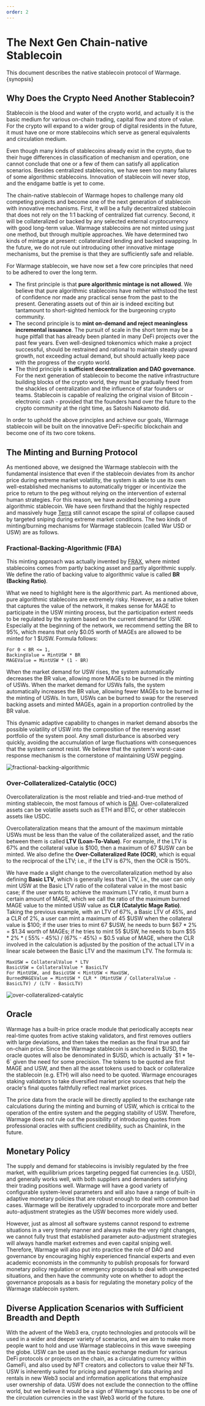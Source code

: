 ```yaml
---
order: 2
---
```


# The Next Gen Chain-native Stablecoin

This document describes the native stablecoin protocol of Warmage. {synopsis}

## Why Does the Crypto Need Another Stablecoin?

Stablecoin is the blood and water of the crypto world, and actually it is the basic medium for various on-chain trading,
capital flow and store of value. For the crypto will expand to a wider group of digital residents in the future, it must
have one or more stablecoins which serve as general equivalents and circulation medium.

Even though many kinds of stablecoins already exist in the crypto, due to their huge differences in classification of
mechanism and operation, one cannot conclude that one or a few of them can satisfy all application scenarios. Besides
centralized stablecoins, we have seen too many failures of some algorithmic stablecoins. Innovation of stablecoin will
never stop, and the endgame battle is yet to come.

The chain-native stablecoin of Warmage hopes to challenge many old competing projects and become one of the next
generation of stablecoin with innovative mechanisms. First, it will be a fully decentralized stablecoin that does not
rely on the 1:1 backing of centralized fiat currency. Second, it will be collateralized or backed by any selected
external cryptocurrency with good long-term value. Warmage stablecoins are not minted using just one method, but through
multiple approaches. We have determined two kinds of mintage at present: collateralized lending and backed swapping. In
the future, we do not rule out introducing other innovative mintage mechanisms, but the premise is that they are
sufficiently safe and reliable.

For Warmage stablecoin, we have now set a few core principles that need to be adhered to over the long term.

- The first principle is that **pure algorithmic mintage is not allowed**. We believe that pure algorithmic stablecoins
  have neither withstood the test of confidence nor made any practical sense from the past to the present. Generating
  assets out of thin air is indeed exciting but tantamount to short-sighted hemlock for the burgeoning crypto community.
- The second principle is to **mint on-demand and reject meaningless incremental issuance**. The pursuit of scale in the
  short term may be a huge pitfall that has already been planted in many DeFi projects over the past few years. Even
  well-designed tokenomics which make a project successful, should be restrained and rational to maintain steady upward
  growth, not exceeding actual demand, but should actually keep pace with the progress of the crypto world.
- The third principle is **sufficient decentralization and DAO governance**. For the next generation of stablecoin to
  become the native infrastructure building blocks of the crypto world, they must be gradually freed from the shackles
  of centralization and the influence of star founders or teams. Stablecoin is capable of realizing the original vision
  of Bitcoin - electronic cash - provided that the founders hand over the future to the crypto community at the right
  time, as Satoshi Nakamoto did.

In order to uphold the above principles and achieve our goals, Warmage stablecoin will be built on the innovative
DeFi-specific blockchain and become one of its two core tokens.

## The Minting and Burning Protocol

As mentioned above, we designed the Warmage stablecoin with the fundamental insistence that even if the stablecoin
deviates from its anchor price during extreme market volatility, the system is able to use its own well-established
mechanisms to automatically trigger or incentivize the price to return to the peg without relying on the intervention of
external human strategies.
For this reason, we have avoided becoming a pure algorithmic stablecoin. We have seen firsthand that the highly
respected and massively huge [Terra](https://terra.money) still cannot escape the spiral of collapse caused by targeted
sniping during extreme market conditions. The two kinds of minting/burning mechanisms for Warmage stablecoin (called War
USD or USW) are as follows.

### Fractional-Backing-Algorithmic (FBA)

This minting approach was actually invented by [FRAX](https://frax.finance), where minted stablecoins comes from partly backing asset and partly
algorithmic supply. We define the ratio of backing value to algorithmic value is called **BR (Backing Ratio)**.

What we need to highlight here is the algorithmic part. As mentioned above, pure algorithmic stablecoins are extremely
risky. However, as a native token that captures the value of the network, it makes sense for MAGE to participate in the
USW minting process, but the participation extent needs to be regulated by the system based on the current demand for
USW. Especially at the beginning of the network, we recommend setting the BR to 95%, which means that only $0.05 worth
of MAGEs are allowed to be minted for 1 $USW. Formula follows:

```
For 0 < BR <= 1,
BackingValue = MintUSW * BR
MAGEValue = MintUSW * (1 - BR)
```

When the market demand for USW rises, the system automatically decreases the BR value, allowing more MAGEs to be burned
in the minting of USWs. When the market demand for USWs falls, the system automatically increases the BR value, allowing
fewer MAGEs to be burned in the minting of USWs. In turn, USWs can be burned to swap for the reserved backing assets and
minted MAGEs, again in a proportion controlled by the BR value.

This dynamic adaptive capability to changes in market demand absorbs the possible volatility of USW into the composition
of the reserving asset portfolio of the system pool. Any small disturbance is absorbed very quickly, avoiding the
accumulation of large fluctuations with consequences that the system cannot resist. We believe that the system's
worst-case response mechanism is the cornerstone of maintaining USW pegging.

![fractional-backing-algorithmic](../images/fba.png)

### Over-Collateralized-Catalytic (OCC)

Overcollateralization is the most reliable and tried-and-true method of minting stablecoin, the most famous of which
is [DAI](https://makerdao.com). Over-collateralized assets can be volatile assets such as ETH and BTC, or other
stablecoin assets like USDC.

Overcollateralization means that the amount of the maximum mintable USWs must be less than the value of the
collateralized asset, and the ratio between them is called **LTV (Loan-To-Value)**. For example, if the LTV is 67% and
the collateral value is $100, then a maximum of 67 $USW can be minted. We also define the **Over-Collateralized Rate (OCR)**, which is equal to the reciprocal of the LTV; i.e., if the LTV is 67%, then the OCR is 150%.

We have made a slight change to the overcollateralization method by also defining **Basic LTV**, which is generally less
than LTV, i.e., the user can only mint USW at the Basic LTV ratio of the collateral value in the most basic case; if the
user wants to achieve the maximum LTV ratio, it must burn a certain amount of MAGE, which we call the ratio of the
maximum burned MAGE value to the minted USW value as **CLR (Catalytic Mage Ratio)**. Taking the previous example, with
an LTV of 67%, a Basic LTV of 45%, and a CLR of 2%, a user can mint a maximum of 45 $USW when the collateral value is
$100; if the user tries to mint 67 $USW, he needs to burn $67 * 2% = $1.34 worth of MAGEs; if he tries to mint 55 $USW,
he needs to burn $55 * 2% * ( 55% - 45%) / (67% - 45%) = $0.5 value of MAGE, where the CLR involved in the calculation
is adjusted by the position of the actual LTV in a linear scale between the Basic LTV and the maximum LTV. The formula
is:

```
MaxUSW = CollateralValue * LTV
BasicUSW = CollateralValue * BasicLTV
For MintUSW, and BasicUSW < MintUSW < MaxUSW,
BurnedMAGEValue = MintUSW * CLR * (MintUSW / CollateralValue - BasicLTV) / (LTV - BasicLTV)
```

![over-collateralized-catalytic](../images/occ.png)

## Oracle

Warmage has a built-in price oracle module that periodically accepts near real-time quotes from active staking
validators, and first removes outliers with large deviations, and then takes the median as the final true and fair
on-chain price. Since the Warmage stablecoin is anchored in $USD, the oracle quotes will also be denominated in $USD,
which is actually `$1 * 1e-6` given the need for some precision. The tokens to be quoted are first MAGE and USW, and
then all the asset tokens used to back or collateralize the stablecoin (e.g. ETH) will also need to be quoted. Warmage
encourages staking validators to take diversified market price sources that help the oracle's final quotes faithfully
reflect real market prices.

The price data from the oracle will be directly applied to the exchange rate calculations during the minting and burning
of USW, which is critical to the operation of the entire system and the pegging stability of USW. Therefore, Warmage
does not rule out the possibility of introducing quotes from professional oracles with sufficient credibility, such as
Chainlink, in the future.

## Monetary Policy

The supply and demand for stablecoins is invisibly regulated by the free market, with equilibrium prices targeting
pegged fiat currencies (e.g. USD), and generally works well, with both suppliers and demanders satisfying their trading
positions well. Warmage will have a good variety of configurable system-level parameters and will also have a range of
built-in adaptive monetary policies that are robust enough to deal with common bad cases. Warmage will be iteratively
upgraded to incorporate more and better auto-adjustment strategies as the USW becomes more widely used.

However, just as almost all software systems cannot respond to extreme situations in a very timely manner and always
make the very right changes, we cannot fully trust that established parameter auto-adjustment strategies will always
handle market extremes and even capital sniping well. Therefore, Warmage will also put into practice the role of DAO and
governance by encouraging highly experienced financial experts and even academic economists in the community to publish
proposals for forward monetary policy regulation or emergency proposals to deal with unexpected situations, and then
have the community vote on whether to adopt the governance proposals as a basis for regulating the monetary policy of
the Warmage stablecoin system.

## Diverse Application Scenarios with Sufficient Breadth and Depth

With the advent of the Web3 era, crypto technologies and protocols will be used in a wider and deeper variety of
scenarios, and we aim to make more people want to hold and use Warmage stablecoins in this wave sweeping the globe. USW
can be used as the basic exchange medium for various DeFi protocols or projects on the chain, as a circulating currency
within GameFi, and also used by NFT creators and collectors to value their NFTs. USW is inherently suited for pricing
and payment for data sharing and rentals in new Web3 social and information applications that emphasize user ownership
of data. USW does not exclude the connection to the offline world, but we believe it would be a sign of Warmage's
success to be one of the circulation currencies in the vast Web3 world of the future.
